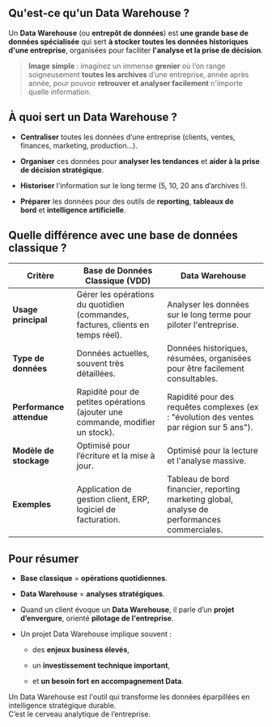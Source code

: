 ## Qu'est-ce qu'un Data Warehouse ?

Un **Data Warehouse** (ou **entrepôt de données**) est **une grande base de données spécialisée** qui sert **à stocker toutes les données historiques d'une entreprise**, organisées pour faciliter **l'analyse et la prise de décision**.

> **Image simple** : imaginez un immense **grenier** où l’on range soigneusement **toutes les archives** d’une entreprise, année après année, pour pouvoir **retrouver et analyser facilement** n'importe quelle information.

## À quoi sert un Data Warehouse ?

- **Centraliser** toutes les données d’une entreprise (clients, ventes, finances, marketing, production...).
    
- **Organiser** ces données pour **analyser les tendances** et **aider à la prise de décision stratégique**.
    
- **Historiser** l’information sur le long terme (5, 10, 20 ans d’archives !).
    
- **Préparer** les données pour des outils de **reporting**, **tableaux de bord** et **intelligence artificielle**.

## Quelle différence avec une base de données classique ?
|Critère|Base de Données Classique (VDD)|Data Warehouse|
|---|---|---|
|**Usage principal**|Gérer les opérations du quotidien (commandes, factures, clients en temps réel).|Analyser les données sur le long terme pour piloter l'entreprise.|
|**Type de données**|Données actuelles, souvent très détaillées.|Données historiques, résumées, organisées pour être facilement consultables.|
|**Performance attendue**|Rapidité pour de petites opérations (ajouter une commande, modifier un stock).|Rapidité pour des requêtes complexes (ex : "évolution des ventes par région sur 5 ans").|
|**Modèle de stockage**|Optimisé pour l’écriture et la mise à jour.|Optimisé pour la lecture et l'analyse massive.|
|**Exemples**|Application de gestion client, ERP, logiciel de facturation.|Tableau de bord financier, reporting marketing global, analyse de performances commerciales.|#
## Pour résumer 
- **Base classique** = **opérations quotidiennes**.
    
- **Data Warehouse** = **analyses stratégiques**.
    

- Quand un client évoque un **Data Warehouse**, il parle d’un **projet d’envergure**, orienté **pilotage de l'entreprise**.

- Un projet Data Warehouse implique souvent :

	- des **enjeux business élevés**,
    
	- un **investissement technique important**,
    
	- et **un besoin fort en accompagnement Data**.

Un Data Warehouse est l'outil qui transforme les données éparpillées en intelligence stratégique durable.  
C’est le cerveau analytique de l’entreprise.